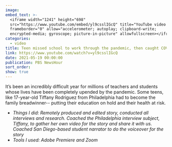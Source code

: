 ```yaml
---
image:
embed_text: >-
  <iframe width="1241" height="698"
  src="https://www.youtube.com/embed/yl9csslIGcQ" title="YouTube video player"
  frameborder="0" allow="accelerometer; autoplay; clipboard-write;
  encrypted-media; gyroscope; picture-in-picture" allowfullscreen></iframe>
categories:
  - video
title: Teen missed school to work through the pandemic, then caught COVID-19
link: https://www.youtube.com/watch?v=yl9csslIGcQ
date: 2021-05-19 00:00:00
publication: PBS NewsHour
sort_order:
show: true
---
```

It’s been an incredibly difficult year for millions of teachers and students whose lives have been completely upended by the pandemic. Some teens, like 17-year-old Tiffany Rodriguez from Philadelphia had to become the family breadwinner-- putting their education on hold and their health at risk.

* *Things I did: Remotely produced and edited story, conducted all interviews and research. Coached the Philadelphia interview subject, Tiffany, to gather her own video for the story and share it with us. Coached San Diego-based student narrator to do the voiceover for the story*
* *Tools I used: Adobe Premiere and Zoom*
